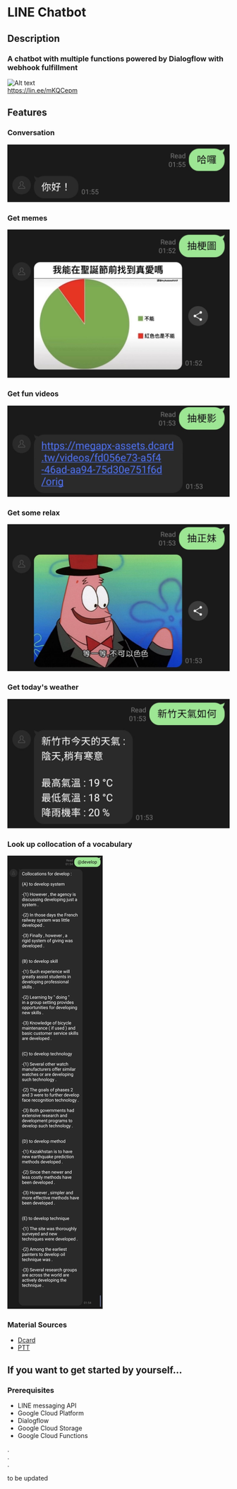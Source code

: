 # LINE Chatbot

## Description

### A chatbot with multiple functions powered by Dialogflow with webhook fulfillment

![Alt text](https://qr-official.line.me/sid/M/001occsl.png "Title")  
https://lin.ee/mKQCepm

## Features  

### Conversation
![Alt text](https://github.com/tinwech/linebot/blob/master/assets/Screenshot_20211224-015547_LINE.jpg?raw=true "Title")
### Get memes
![Alt text](https://github.com/tinwech/linebot/blob/master/assets/Screenshot_20211224-015316_LINE.jpg?raw=true "Title")
### Get fun videos
![Alt text](https://github.com/tinwech/linebot/blob/master/assets/Screenshot_20211224-015446_LINE.jpg?raw=true "Title")
### Get some relax
![Alt text](https://github.com/tinwech/linebot/blob/master/assets/Screenshot_20211224-015456_LINE~2.jpg?raw=true "Title")
### Get today's weather
![Alt text](https://github.com/tinwech/linebot/blob/master/assets/Screenshot_20211224-015456_LINE.jpg?raw=true "Title")
### Look up collocation of a vocabulary
![Alt text](https://github.com/tinwech/linebot/blob/master/assets/Screenshot_20211224-015507_LINE.jpg?raw=true "Title")

### Material Sources
- [Dcard](https://www.dcard.tw/f)
- [PTT](https://term.ptt.cc/)  


## If you want to get started by yourself...

### Prerequisites
- LINE messaging API
- Google Cloud Platform
- Dialogflow
- Google Cloud Storage
- Google Cloud Functions  
  
.  
.  
.  


to be updated